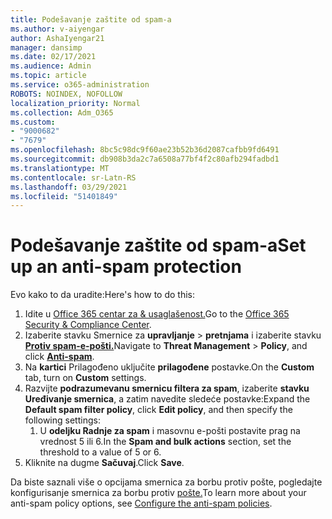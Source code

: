 ```yaml
---
title: Podešavanje zaštite od spam-a
ms.author: v-aiyengar
author: AshaIyengar21
manager: dansimp
ms.date: 02/17/2021
ms.audience: Admin
ms.topic: article
ms.service: o365-administration
ROBOTS: NOINDEX, NOFOLLOW
localization_priority: Normal
ms.collection: Adm_O365
ms.custom:
- "9000682"
- "7679"
ms.openlocfilehash: 8bc5c98dc9f60ae23b52b36d2087cafbb9fd6491
ms.sourcegitcommit: db908b3da2c7a6508a77bf4f2c80afb294fadbd1
ms.translationtype: MT
ms.contentlocale: sr-Latn-RS
ms.lasthandoff: 03/29/2021
ms.locfileid: "51401849"
---
```

# <a name="set-up-an-anti-spam-protection"></a><span data-ttu-id="3e095-102">Podešavanje zaštite od spam-a</span><span class="sxs-lookup"><span data-stu-id="3e095-102">Set up an anti-spam protection</span></span>

<span data-ttu-id="3e095-103">Evo kako to da uradite:</span><span class="sxs-lookup"><span data-stu-id="3e095-103">Here's how to do this:</span></span>

1. <span data-ttu-id="3e095-104">Idite u [Office 365 centar za & usaglašenost.](https://go.microsoft.com/fwlink/p/?linkid=2077143)</span><span class="sxs-lookup"><span data-stu-id="3e095-104">Go to the [Office 365 Security & Compliance Center](https://go.microsoft.com/fwlink/p/?linkid=2077143).</span></span>
1. <span data-ttu-id="3e095-105">Izaberite stavku Smernice za **upravljanje**  >  **pretnjama** i izaberite stavku **[Protiv spam-e-pošti.](https://go.microsoft.com/fwlink/p/?linkid=2077143)**</span><span class="sxs-lookup"><span data-stu-id="3e095-105">Navigate to **Threat Management** > **Policy**, and click **[Anti-spam](https://go.microsoft.com/fwlink/p/?linkid=2077143)**.</span></span>
1. <span data-ttu-id="3e095-106">Na **kartici** Prilagođeno uključite **prilagođene** postavke.</span><span class="sxs-lookup"><span data-stu-id="3e095-106">On the **Custom** tab, turn on **Custom** settings.</span></span>
1. <span data-ttu-id="3e095-107">Razvijte **podrazumevanu smernicu filtera za spam**, izaberite **stavku Uređivanje smernica**, a zatim navedite sledeće postavke:</span><span class="sxs-lookup"><span data-stu-id="3e095-107">Expand the **Default spam filter policy**,  click **Edit policy**, and then specify the following settings:</span></span>
    1. <span data-ttu-id="3e095-108">U **odeljku Radnje za spam** i masovnu e-pošti postavite prag na vrednost 5 ili 6.</span><span class="sxs-lookup"><span data-stu-id="3e095-108">In the **Spam and bulk actions** section, set the threshold to a value of 5 or 6.</span></span>
1. <span data-ttu-id="3e095-109">Kliknite na dugme **Sačuvaj**.</span><span class="sxs-lookup"><span data-stu-id="3e095-109">Click **Save**.</span></span>

<span data-ttu-id="3e095-110">Da biste saznali više o opcijama smernica za borbu protiv pošte, pogledajte konfigurisanje smernica za borbu protiv [pošte.](https://go.microsoft.com/fwlink/?linkid=2092051)</span><span class="sxs-lookup"><span data-stu-id="3e095-110">To learn more about your anti-spam policy options, see [Configure the anti-spam policies](https://go.microsoft.com/fwlink/?linkid=2092051).</span></span>
